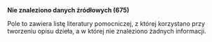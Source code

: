 **Nie znaleziono danych źródłowych (675)**

Pole to zawiera listę literatury pomocniczej, z której korzystano przy tworzeniu opisu dzieła, a w której nie znaleziono żadnych informacji.